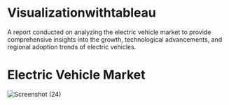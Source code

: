# Visualizationwithtableau
A report conducted on analyzing the electric vehicle market to provide comprehensive insights into the growth, technological advancements, and regional adoption trends of electric vehicles.

# Electric Vehicle Market
![Screenshot (24)](https://github.com/user-attachments/assets/a02c1e88-49a4-4495-bbda-f11fd2bfcda9)
